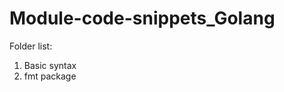 # Module-code-snippets_Golang

<p>Folder list:</p>
<ol>
  <li>Basic syntax</li>
  <li>fmt package</li>
</ol>
